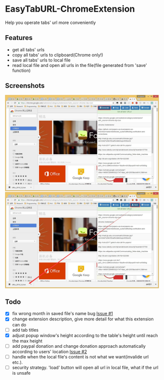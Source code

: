 # EasyTabURL-ChromeExtension
Help you operate tabs' url more conveniently

## Features
- get all tabs' urls
- copy all tabs' urls to clipboard(Chrome only!)
- save all tabs' urls to local file
- read local file and open all urls in the file(file generated from 'save' function)

## Screenshots
![Generate](screenshot/2.jpg)
![Save](screenshot/3.jpg)

## Todo
- [x] fix wrong month in saved file's name bug [Issue #1](https://github.com/coder-chenzhi/EasyTabURL-ChromeExtension/issues/1)
- [x] change extension description, give more detail for what this extension can do
- [ ] add tab titles
- [x] adjust popup window's height according to the table's height until reach the max height
- [ ] add paypal donation and change donation approach automatically according to users' location [Issue #2](https://github.com/coder-chenzhi/EasyTabURL-ChromeExtension/issues/2)
- [ ] handle when the local file's content is not what we want(invalide url etc.).
- [ ] security strategy. 'load' button will open all url in local file, what if the url is unsafe